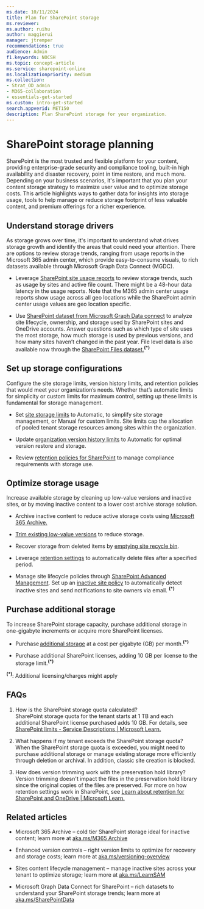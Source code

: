 ```yaml
---
ms.date: 10/11/2024
title: Plan for SharePoint storage
ms.reviewer: 
ms.author: ruihu
author: maggierui
manager: jtremper
recommendations: true
audience: Admin
f1.keywords: NOCSH
ms.topic: concept-article
ms.service: sharepoint-online
ms.localizationpriority: medium
ms.collection: 
- Strat_OD_admin
- M365-collaboration
- essentials-get-started
ms.custom: intro-get-started
search.appverid: MET150
description: Plan SharePoint storage for your organization.
---
```


# SharePoint storage planning 

SharePoint is the most trusted and flexible platform for your content, providing enterprise-grade security and compliance tooling, built-in high availability and disaster recovery, point in time restore, and much more. Depending on your business scenarios, it's important that you plan your content storage strategy to maximize user value and to optimize storage costs. This article highlights ways to gather data for insights into storage usage, tools to help manage or reduce storage footprint of less valuable content, and premium offerings for a richer experience.  

## Understand storage drivers  
As storage grows over time, it's important to understand what drives storage growth and identify the areas that could need your attention. There are options to review storage trends, ranging from usage reports in the Microsoft 365 admin center, which provide easy-to-consume visuals, to rich datasets available through Microsoft Graph Data Connect (MGDC). 

- Leverage [SharePoint site usage reports](/microsoft-365/admin/activity-reports/sharepoint-site-usage-ww) to review storage trends, such as usage by sites and active file count. There might be a 48-hour data latency in the usage reports. Note that the M365 admin center usage reports show usage across all geo locations while the SharePoint admin center usage values are geo location specific.  

- Use [SharePoint dataset from Microsoft Graph Data connect](https://aka.ms/SharePointData) to analyze site lifecycle, ownership, and storage used by SharePoint sites and OneDrive accounts. Answer questions such as which type of site uses the most storage, how much storage is used by previous versions, and how many sites haven’t changed in the past year. File level data is also available now through the [SharePoint Files dataset.](https://techcommunity.microsoft.com/t5/microsoft-graph-data-connect-for/update-on-the-sharepoint-files-dataset/ba-p/4189538)<sup>**(*)**</sup> 

## Set up storage configurations  
Configure the site storage limits, version history limits, and retention policies that would meet your organization’s needs. Whether that’s automatic limits for simplicity or custom limits for maximum control, setting up these limits is fundamental for storage management.  

- Set [site storage limits](/sharepoint/manage-site-collection-storage-limits) to Automatic, to simplify site storage management, or Manual for custom limits. Site limits cap the allocation of pooled tenant storage resources among sites within the organization.  

- Update [organization version history limits](https://aka.ms/versioning-overview) to Automatic for optimal version restore and storage.  

- Review [retention policies for SharePoint](/purview/retention-policies-sharepoint) to manage compliance requirements with storage use. 

## Optimize storage usage 
Increase available storage by cleaning up low-value versions and inactive sites, or by moving inactive content to a lower cost archive storage solution. 

- Archive inactive content to reduce active storage costs using [Microsoft 365 Archive.](https://aka.ms/M365Archive) 

- [Trim existing low-value versions](/sharepoint/trim-versions) to reduce storage.  

- Recover storage from deleted items by [emptying site recycle bin](https://support.microsoft.com/en-us/office/delete-items-or-empty-the-recycle-bin-of-a-sharepoint-site-2e713599-d13e-40d6-96dc-66f0a366f74e).  

- Leverage [retention settings](/purview/retention-policies-sharepoint) to automatically delete files after a specified period.  

- Manage site lifecycle policies through [SharePoint Advanced Management](/sharepoint/advanced-management). Set up an [inactive site policy](/sharepoint/site-lifecycle-management) to automatically detect inactive sites and send notifications to site owners via email. <sup>**(*)**</sup> 


## Purchase additional storage  
To increase SharePoint storage capacity, purchase additional storage in one-gigabyte increments or acquire more SharePoint licenses.  

- Purchase [additional storage](https://www.microsoft.com/en-us/microsoft-365/onedrive/additional-file-storage) at a cost per gigabyte (GB) per month.<sup>**(*)**</sup>  

- Purchase additional SharePoint licenses, adding 10 GB per license to the storage limit.<sup>**(*)**</sup>  

<sup>**(*)**</sup>: Additional licensing/charges might apply

## FAQs 

1. How is the SharePoint storage quota calculated?  
SharePoint storage quota for the tenant starts at 1 TB and each additional SharePoint license purchased adds 10 GB. For details, see [SharePoint limits - Service Descriptions | Microsoft Learn.](/office365/servicedescriptions/sharepoint-online-service-description/sharepoint-online-limits)   

1. What happens if my tenant exceeds the SharePoint storage quota?  
When the SharePoint storage quota is exceeded, you might need to purchase additional storage or manage existing storage more efficiently through deletion or archival. In addition, classic site creation is blocked.  

1. How does version trimming work with the preservation hold library?  
Version trimming doesn't impact the files in the preservation hold library since the original copies of the files are preserved. For more on how retention settings work in SharePoint, see [Learn about retention for SharePoint and OneDrive | Microsoft Learn.](/purview/retention-policies-sharepoint)  

## Related articles 
- Microsoft 365 Archive – cold tier SharePoint storage ideal for inactive content; learn more at [aka.ms/M365 Archive](https://aka.ms/M365Archive) 

- Enhanced version controls – right version limits to optimize for recovery and storage costs; learn more at [aka.ms/versioning-overview ](https://aka.ms/versioning-overview)

- Sites content lifecycle management – manage inactive sites across your tenant to optimize storage; learn more at [aka.ms/LearnSAM ](https://aka.ms/LearnSAM)

- Microsoft Graph Data Connect for SharePoint – rich datasets to understand your SharePoint storage trends; learn more at [aka.ms/SharePointData](https://aka.ms/SharePointData) 